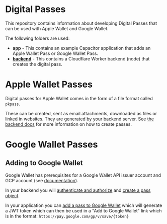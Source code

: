 # Digital Passes

This repository contains information about developing Digital Passes that can be used with Apple Wallet and Google Wallet.

The following folders are used:
- **app** - This contains an example Capacitor application that adds an Apple Wallet Pass or Google Wallet Pass.
- [**backend**](./backend/readme.md) - This contains a Cloudflare Worker backend (node) that creates the digital pass.

# Apple Wallet Passes

Digital passes for Apple Wallet comes in the form of a file format called `pkpass`. 

These can be created, sent as email attachments, downloaded as files or linked in websites. They are generated by your backend server. See [the backend docs](./backend/readme.md) for more information on how to create passes.

# Google Wallet Passes

## Adding to Google Wallet

Google Wallet has prerequisites for a Google Wallet API issuer account and GCP account (see [documentation](https://developers.google.com/wallet/generic/web/prerequisites)).

In your backend you will [authenticate and authorize](https://developers.google.com/wallet/generic/web) and [create a pass object](https://developers.google.com/wallet/generic/web#creating_a_passes_object).

In your application you can [add a pass to Google Wallet](https://developers.google.com/wallet/generic/web#saving_to) which will generate a JWT token which can then be used in a "Add to Google Wallet" link which is in the format:
`https://pay.google.com/gp/v/save/{token}`

